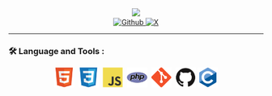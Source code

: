 <div id="header" align="center">
<img src="https://media.giphy.com/media/M9gbBd9nbDrOTu1Mqx/giphy.gif" width="230" />
 <div id="badges">
    <a href="https://github.com/lemodoescoding" target="_blank">
        <img src="https://img.shields.io/badge/Github-1B1B1B?logo=github&logoColor=white&style=for-the-badge" alt="Github">
    </a>
<a href="https://x.com/gglb__" target="_blank">
        <img src="https://img.shields.io/badge/Twitter-blue?logo=x&logoColor=white&style=for-the-badge" alt="X">
    </a>
</div>   
</div>

---

### :hammer_and_wrench: Language and Tools :

<div align="center">
	<img src="https://github.com/devicons/devicon/blob/master/icons/html5/html5-original.svg" alt="HTML5" title="HTML5" width="40" height="40">&nbsp
	<img src="https://github.com/devicons/devicon/blob/master/icons/css3/css3-original.svg" alt="CSS" title="CSS" width="40" height="40">&nbsp
	<img src="https://github.com/devicons/devicon/blob/master/icons/javascript/javascript-original.svg" alt="JS" title="JS" width="40" height="40">&nbsp
	<img src="https://github.com/devicons/devicon/blob/master/icons/php/php-original.svg" alt="PHP" title="PHP" width="40" height="40">&nbsp
	<img src="https://github.com/devicons/devicon/blob/master/icons/git/git-original.svg" alt="Git" title="Git" width="40" height="40">&nbsp
	<img src="https://github.com/devicons/devicon/blob/master/icons/github/github-original.svg" alt="Github" title="Github" width="40" height="40">
    <img src="https://github.com/devicons/devicon/blob/master/icons/c/c-original.svg" alt="C" title="C" width="40" height="40">
</div>
